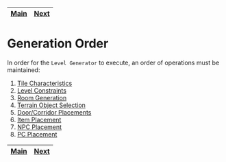 | [Main](../README.md) | [Next](tiles.md) |
| -------------------- | ---------------- |

# Generation Order

In order for the `Level Generator` to execute, an order of operations must be maintained:

1. [Tile Characteristics](tiles.md#tile-characteristics)
1. [Level Constraints](levels.md#level-constraints)
1. [Room Generation](rooms.md#room-generation)
1. [Terrain Object Selection](terrain.md#terrain-object-selection)
1. [Door/Corridor Placements](doors.md#doorcorridor-placements)
1. [Item Placement](items.md#item-placement)
1. [NPC Placement](npcs.md#npc-placement)
1. [PC Placement](players.md#pc-placement)

| [Main](../README.md) | [Next](tiles.md) |
| -------------------- | ---------------- |
